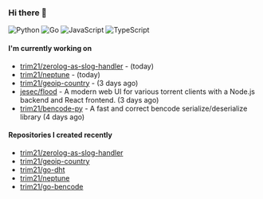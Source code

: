### Hi there 👋

![Python](https://img.shields.io/badge/python-3670A0?style=for-the-badge&logo=python&logoColor=ffdd54)
![Go](https://img.shields.io/badge/go-%2300ADD8.svg?style=for-the-badge&logo=go&logoColor=white)
![JavaScript](https://img.shields.io/badge/javascript-%23323330.svg?style=for-the-badge&logo=javascript&logoColor=%23F7DF1E)
![TypeScript](https://img.shields.io/badge/typescript-%23007ACC.svg?style=for-the-badge&logo=typescript&logoColor=white)

#### I'm currently working on

- [trim21/zerolog-as-slog-handler](https://github.com/trim21/zerolog-as-slog-handler) -  (today)
- [trim21/neptune](https://github.com/trim21/neptune) -  (today)
- [trim21/geoip-country](https://github.com/trim21/geoip-country) -  (3 days ago)
- [jesec/flood](https://github.com/jesec/flood) - A modern web UI for various torrent clients with a Node.js backend and React frontend. (3 days ago)
- [trim21/bencode-py](https://github.com/trim21/bencode-py) - A fast and correct bencode serialize/deserialize library (4 days ago)

#### Repositories I created recently

- [trim21/zerolog-as-slog-handler](https://github.com/trim21/zerolog-as-slog-handler)
- [trim21/geoip-country](https://github.com/trim21/geoip-country)
- [trim21/go-dht](https://github.com/trim21/go-dht)
- [trim21/neptune](https://github.com/trim21/neptune)
- [trim21/go-bencode](https://github.com/trim21/go-bencode)
